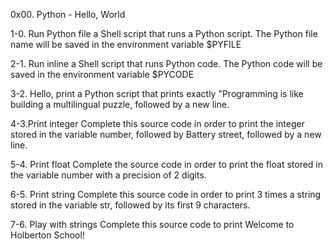 0x00. Python - Hello, World

1-0. Run Python file
a Shell script that runs a Python script.
The Python file name will be saved in the environment variable $PYFILE

2-1. Run inline
a Shell script that runs Python code.
The Python code will be saved in the environment variable $PYCODE

3-2. Hello, print
a Python script that prints exactly "Programming is like building a multilingual puzzle, followed by a new line.

4-3.Print integer
Complete this source code in order to print the integer stored in the variable number, followed by Battery street, followed by a new line.

5-4. Print float
Complete the source code in order to print the float stored in the variable number with a precision of 2 digits.

6-5. Print string
Complete this source code in order to print 3 times a string stored in the variable str, followed by its first 9 characters.

7-6. Play with strings
Complete this source code to print Welcome to Holberton School!

